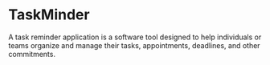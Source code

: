 # TaskMinder
 A task reminder application is a software tool designed to help individuals or teams organize and manage their tasks, appointments, deadlines, and other commitments. 
